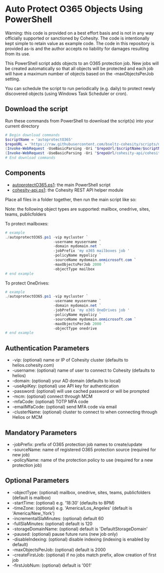 # Auto Protect O365 Objects Using PowerShell

Warning: this code is provided on a best effort basis and is not in any way officially supported or sanctioned by Cohesity. The code is intentionally kept simple to retain value as example code. The code in this repository is provided as-is and the author accepts no liability for damages resulting from its use.

This PowerShell script adds objects to an O365 protection job. New jobs will be created automatically so that all objects will be protected and each job will have a maximum number of objects based on the -maxObjectsPerJob setting.

You can schedule the script to run periodically (e.g. daily) to protect newly discovered objects (using Windows Task Scheduler or cron).

## Download the script

Run these commands from PowerShell to download the script(s) into your current directory

```powershell
# Begin download commands
$scriptName = 'autoprotectO365'
$repoURL = 'https://raw.githubusercontent.com/bseltz-cohesity/scripts/master/powershell'
(Invoke-WebRequest -UseBasicParsing -Uri "$repoUrl/$scriptName/$scriptName.ps1").content | Out-File "$scriptName.ps1"; (Get-Content "$scriptName.ps1") | Set-Content "$scriptName.ps1"
(Invoke-WebRequest -UseBasicParsing -Uri "$repoUrl/cohesity-api/cohesity-api.ps1").content | Out-File cohesity-api.ps1; (Get-Content cohesity-api.ps1) | Set-Content cohesity-api.ps1
# End download commands
```

## Components

* [autoprotectO365.ps1](https://raw.githubusercontent.com/bseltz-cohesity/scripts/master/powershell/autoprotectO365/autoprotectO365.ps1): the main PowerShell script
* [cohesity-api.ps1](https://raw.githubusercontent.com/bseltz-cohesity/scripts/master/powershell/cohesity-api/cohesity-api.ps1): the Cohesity REST API helper module

Place all files in a folder together, then run the main script like so:

Note: the following object types are supported: mailbox, onedrive, sites, teams, publicfolders

To protect mailboxes:

```powershell
# example
./autoprotectO365.ps1 -vip mycluster `
                      -username myusername `
                      -domain mydomain.net `
                      -jobPrefix 'my o365 mailboxes job '  
                      -policyName mypolicy `
                      -sourceName mydomain.onmicrosoft.com `
                      -maxObjectsPerJob 2000 `
                      -objectType mailbox
# end example
```

To protect OneDrives:

```powershell
# example
./autoprotectO365.ps1 -vip mycluster `
                      -username myusername `
                      -domain mydomain.net `
                      -jobPrefix 'my o365 OneDrives job '  
                      -policyName mypolicy `
                      -sourceName mydomain.onmicrosoft.com `
                      -maxObjectsPerJob 2000 `
                      -objectType onedrive
# end example
```

## Authentication Parameters

* -vip: (optional) name or IP of Cohesity cluster (defaults to helios.cohesity.com)
* -username: (optional) name of user to connect to Cohesity (defaults to helios)
* -domain: (optional) your AD domain (defaults to local)
* -useApiKey: (optional) use API key for authentication
* -password: (optional) will use cached password or will be prompted
* -mcm: (optional) connect through MCM
* -mfaCode: (optional) TOTP MFA code
* -emailMfaCode: (optional) send MFA code via email
* -clusterName: (optional) cluster to connect to when connecting through Helios or MCM

## Mandatory Parameters

* -jobPrefix: prefix of O365 protection job names to create/update
* -sourceName: name of registered O365 protection source (required for new job)
* -policyName: name of the protection policy to use (required for a new protection job)

## Optional Parameters

* -objectType: (optional) mailbox, onedrive, sites, teams, publicfolders (default is mailbox)
* -startTime: (optional) e.g. '18:30' (defaults to 8PM)
* -timeZone: (optional) e.g. 'America/Los_Angeles' (default is 'America/New_York')
* -incrementalSlaMinutes: (optional) default 60
* -fullSlaMinutes: (optional) default is 120
* -storageDomainName: (optional) default is 'DefaultStorageDomain'
* -paused: (optional) pause future runs (new job only)
* -disableIndexing: (optional) disable indexing (indexing is enabled by default)
* -maxObjectsPerJob: (optional) default is 2000
* -createFirstJob: (optional) if no jobs match prefix, allow creation of first job
* -firstJobNum: (optional) default is '001'
